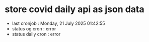 # store covid daily api as json data

- last cronjob : Monday, 21 July 2025 01:42:55
- status og cron : error
- status daily cron : error
      
      